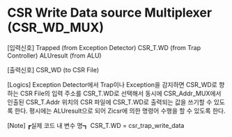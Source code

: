 # CSR Write Data source Multiplexer (CSR_WD_MUX)

[입력신호]
Trapped     (from Exception Detector)
CSR_T.WD    (from Trap Controller)
ALUresult   (from ALU)

[출력신호]
CSR_WD      (to CSR File)

[Logics]
Exception Detector에서 Trap이나 Exception을 감지하면 CSR_WD로 향하는 
CSR File의 입력 주소를 CSR_T.WD로 선택해서 동시에 CSR_Addr_MUX에서 인출된 CSR_T.Addr 위치의 CSR 파일에 CSR_T.WD로 출력되는 값을 쓰기할 수 있도록 한다. 평시에는 ALUresult으로 되어 Zicsr에 의한 명령어 수행을 할 수 있도록 한다. 


[Note]
┏실제 코드 내 변수 명┓
CSR_T.WD    = csr_trap_write_data